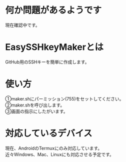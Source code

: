 # 何か問題があるようです
現在確認中です。
# EasySSHkeyMakerとは
GitHub用のSSHキーを簡単に作成します。
# 使い方
①maker.shにパーミッション(755)をセットしてください。  
②maker.shを呼び出します。  
③画面の指示にしたがいます。
# 対応しているデバイス
現在、AndroidのTermuxにのみ対応しています。  
近々Windows、Mac、Linuxにも対応させる予定です。
